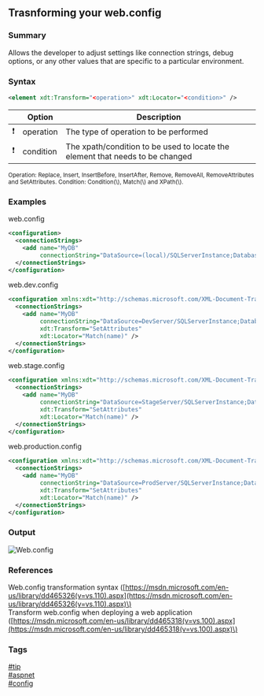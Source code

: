 ## Trasnforming your web.config

### Summary
Allows the developer to adjust settings like connection strings, debug options, or any other values that are specific to a particular environment.  

### Syntax
```xml
<element xdt:Transform="<operation>" xdt:Locator="<condition>" />
```

|               | Option    | Description                                                                   |
| :-----------: | --------- | ----------------------------------------------------------------------------- |
| :exclamation: | operation | The type of operation to be performed                                         |
| :exclamation: | condition | The xpath/condition to be used to locate the element that needs to be changed |

<sub>
Operation: Replace, Insert, InsertBefore, InsertAfter, Remove, RemoveAll, RemoveAttributes and SetAttributes.  
Condition: Condition(\<XPath\>), Match(\<attributes\>) and XPath(\<XPath\>).  
</sub>  

### Examples
web.config  
```xml
<configuration>
  <connectionStrings>
    <add name="MyDB" 
         connectionString="DataSource=(local)/SQLServerInstance;Database=MyDatabase;User Id=MyUser;Password=MyPassword;" />
  </connectionStrings>
</configuration>
```

web.dev.config  
```xml
<configuration xmlns:xdt="http://schemas.microsoft.com/XML-Document-Transform">
  <connectionStrings>
    <add name="MyDB" 
         connectionString="DataSource=DevServer/SQLServerInstance;Database=MyDevDatabase;User Id=MyDevUser;Password=MyDevPassword;" 
         xdt:Transform="SetAttributes"
         xdt:Locator="Match(name)" />
  </connectionStrings>
</configuration>
```

web.stage.config  
```xml
<configuration xmlns:xdt="http://schemas.microsoft.com/XML-Document-Transform">
  <connectionStrings>
    <add name="MyDB" 
         connectionString="DataSource=StageServer/SQLServerInstance;Database=MyStageDatabase;User Id=MyStageUser;Password=MyStagePassword;" 
         xdt:Transform="SetAttributes"
         xdt:Locator="Match(name)" />
  </connectionStrings>
</configuration>
```

web.production.config  
```xml
<configuration xmlns:xdt="http://schemas.microsoft.com/XML-Document-Transform">
  <connectionStrings>
    <add name="MyDB" 
         connectionString="DataSource=ProdServer/SQLServerInstance;Database=MyProdDatabase;User Id=MyProdUser;Password=MyProdPassword;" 
         xdt:Transform="SetAttributes"
         xdt:Locator="Match(name)" />
  </connectionStrings>
</configuration>
```

### Output
![Web.config](https://cloud.githubusercontent.com/assets/19519411/19647789/67d3b126-99c5-11e6-9243-e33a6ea90328.png)

### References
Web.config transformation syntax \([https://msdn.microsoft.com/en-us/library/dd465326(v=vs.110).aspx](https://msdn.microsoft.com/en-us/library/dd465326(v=vs.110).aspx)\)  
Transform web.config when deploying a web application \([https://msdn.microsoft.com/en-us/library/dd465318(v=vs.100).aspx](https://msdn.microsoft.com/en-us/library/dd465318(v=vs.100).aspx)\)  

### Tags
[#tip](../../tips.md)  
[#aspnet](../aspnet.md)  
[#config](config.md)